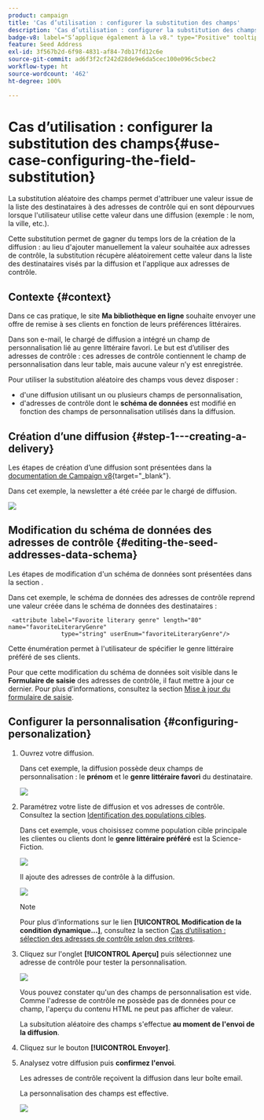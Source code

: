 ```yaml
---
product: campaign
title: 'Cas d’utilisation : configurer la substitution des champs'
description: 'Cas d’utilisation : configurer la substitution des champs'
badge-v8: label="S’applique également à la v8." type="Positive" tooltip="S’applique également à Campaign v8."
feature: Seed Address
exl-id: 3f567b2d-6f98-4831-af84-7db17fd12c6e
source-git-commit: ad6f3f2cf242d28de9e6da5cec100e096c5cbec2
workflow-type: ht
source-wordcount: '462'
ht-degree: 100%

---
```


# Cas d’utilisation : configurer la substitution des champs{#use-case-configuring-the-field-substitution}



La substitution aléatoire des champs permet d&#39;attribuer une valeur issue de la liste des destinataires à des adresses de contrôle qui en sont dépourvues lorsque l&#39;utilisateur utilise cette valeur dans une diffusion (exemple : le nom, la ville, etc.).

Cette substitution permet de gagner du temps lors de la création de la diffusion : au lieu d&#39;ajouter manuellement la valeur souhaitée aux adresses de contrôle, la substitution récupère aléatoirement cette valeur dans la liste des destinataires visés par la diffusion et l&#39;applique aux adresses de contrôle.

## Contexte {#context}

Dans ce cas pratique, le site **Ma bibliothèque en ligne** souhaite envoyer une offre de remise à ses clients en fonction de leurs préférences littéraires.

Dans son e-mail, le chargé de diffusion a intégré un champ de personnalisation lié au genre littéraire favori. Le but est d’utiliser des adresses de contrôle : ces adresses de contrôle contiennent le champ de personnalisation dans leur table, mais aucune valeur n’y est enregistrée.

Pour utiliser la substitution aléatoire des champs vous devez disposer :

* d&#39;une diffusion utilisant un ou plusieurs champs de personnalisation,
* d&#39;adresses de contrôle dont le **schéma de données** est modifié en fonction des champs de personnalisation utilisés dans la diffusion.

## Création dʼune diffusion {#step-1---creating-a-delivery}

Les étapes de création d’une diffusion sont présentées dans la [documentation de Campaign v8](https://experienceleague.adobe.com/docs/campaign/campaign-v8/send/emails/email.html?lang=fr){target="_blank"}.

Dans cet exemple, la newsletter a été créée par le chargé de diffusion.

![](assets/dlv_seeds_usecase_24.png)

## Modification du schéma de données des adresses de contrôle {#editing-the-seed-addresses-data-schema}

Les étapes de modification d&#39;un schéma de données sont présentées dans la section .

Dans cet exemple, le schéma de données des adresses de contrôle reprend une valeur créée dans le schéma de données des destinataires :

```
 <attribute label="Favorite literary genre" length="80" name="favoriteLiteraryGenre"
               type="string" userEnum="favoriteLiteraryGenre"/>
```

Cette énumération permet à l&#39;utilisateur de spécifier le genre littéraire préféré de ses clients.

Pour que cette modification du schéma de données soit visible dans le **Formulaire de saisie** des adresses de contrôle, il faut mettre à jour ce dernier. Pour plus dʼinformations, consultez la section [Mise à jour du formulaire de saisie](use-case-selecting-seed-addresses-on-criteria.md#updating-the-input-form).

## Configurer la personnalisation {#configuring-personalization}

1. Ouvrez votre diffusion.

   Dans cet exemple, la diffusion possède deux champs de personnalisation : le **prénom** et le **genre littéraire favori** du destinataire.

   ![](assets/dlv_seeds_usecase_25.png)

1. Paramétrez votre liste de diffusion et vos adresses de contrôle. Consultez la section [Identification des populations cibles](steps-defining-the-target-population.md).

   Dans cet exemple, vous choisissez comme population cible principale les clientes ou clients dont le **genre littéraire préféré** est la Science-Fiction.

   ![](assets/dlv_seeds_usecase_26.png)

   Il ajoute des adresses de contrôle à la diffusion.

   ![](assets/dlv_seeds_usecase_27.png)

   >[!NOTE]
   >
   >Pour plus d’informations sur le lien **[!UICONTROL Modification de la condition dynamique...]**, consultez la section [Cas dʼutilisation : sélection des adresses de contrôle selon des critères](use-case-selecting-seed-addresses-on-criteria.md).

1. Cliquez sur l&#39;onglet **[!UICONTROL Aperçu]** puis sélectionnez une adresse de contrôle pour tester la personnalisation.

   ![](assets/dlv_seeds_usecase_28.png)

   Vous pouvez constater qu&#39;un des champs de personnalisation est vide. Comme l&#39;adresse de contrôle ne possède pas de données pour ce champ, l&#39;aperçu du contenu HTML ne peut pas afficher de valeur.

   La subsitution aléatoire des champs s&#39;effectue **au moment de l&#39;envoi de la diffusion**.

1. Cliquez sur le bouton **[!UICONTROL Envoyer]**.
1. Analysez votre diffusion puis **confirmez l&#39;envoi**.

   Les adresses de contrôle reçoivent la diffusion dans leur boîte email.

   La personnalisation des champs est effective.

   ![](assets/dlv_seeds_usecase_08.png)
